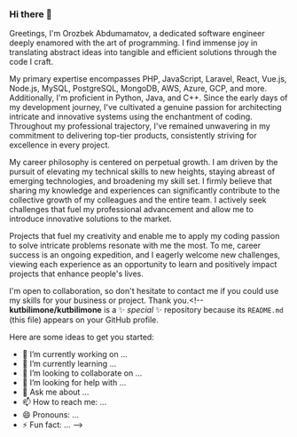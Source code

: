 ### Hi there 👋

Greetings, I'm Orozbek Abdumamatov, a dedicated software engineer deeply enamored with the art of programming. I find immense joy in translating abstract ideas into tangible and efficient solutions through the code I craft.

My primary expertise encompasses PHP, JavaScript, Laravel, React, Vue.js, Node.js, MySQL, PostgreSQL, MongoDB, AWS, Azure, GCP, and more. Additionally, I'm proficient in Python, Java, and C++. Since the early days of my development journey, I've cultivated a genuine passion for architecting intricate and innovative systems using the enchantment of coding. Throughout my professional trajectory, I've remained unwavering in my commitment to delivering top-tier products, consistently striving for excellence in every project.

My career philosophy is centered on perpetual growth. I am driven by the pursuit of elevating my technical skills to new heights, staying abreast of emerging technologies, and broadening my skill set. I firmly believe that sharing my knowledge and experiences can significantly contribute to the collective growth of my colleagues and the entire team. I actively seek challenges that fuel my professional advancement and allow me to introduce innovative solutions to the market.

Projects that fuel my creativity and enable me to apply my coding passion to solve intricate problems resonate with me the most. To me, career success is an ongoing expedition, and I eagerly welcome new challenges, viewing each experience as an opportunity to learn and positively impact projects that enhance people's lives.

I'm open to collaboration, so don't hesitate to contact me if you could use my skills for your business or project. Thank you.<!--
**kutbilimone/kutbilimone** is a ✨ _special_ ✨ repository because its `README.md` (this file) appears on your GitHub profile.

Here are some ideas to get you started:

- 🔭 I’m currently working on ...
- 🌱 I’m currently learning ...
- 👯 I’m looking to collaborate on ...
- 🤔 I’m looking for help with ...
- 💬 Ask me about ...
- 📫 How to reach me: ...
- 😄 Pronouns: ...
- ⚡ Fun fact: ...
-->
